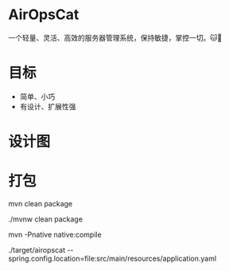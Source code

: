 # AirOpsCat
一个轻量、灵活、高效的服务器管理系统，保持敏捷，掌控一切。🐱💨

# 目标
* 简单、小巧
* 有设计、扩展性强


# 设计图

# 打包
mvn clean package

./mvnw clean package

mvn -Pnative native:compile

./target/airopscat --spring.config.location=file:src/main/resources/application.yaml
